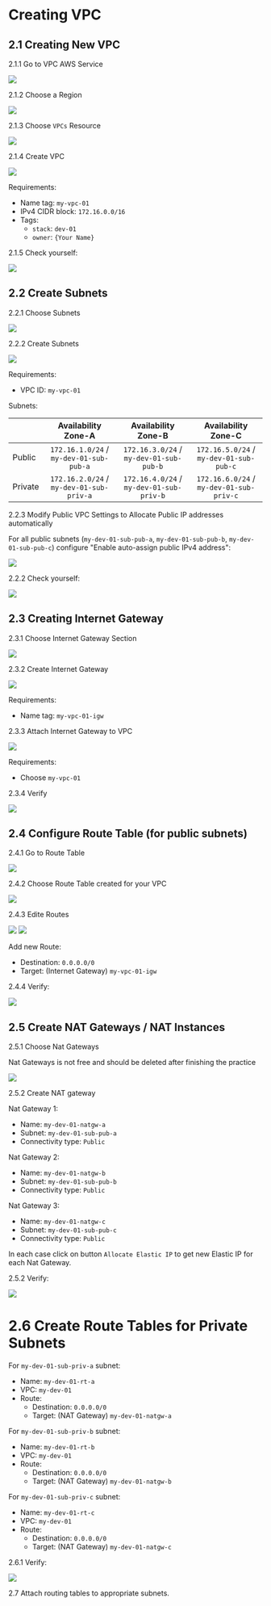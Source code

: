 # Creating VPC

## 2.1 Creating New VPC

2.1.1 Go to VPC AWS Service

![](images/aws-vpc-console.jpg)

2.1.2 Choose a Region

![](images/aws-vpc-region.jpg)

2.1.3 Choose `VPCs` Resource

![](images/aws-vpc-vpc.jpg)

2.1.4 Create VPC

![](images/aws-vpc-create.jpg)

Requirements:
- Name tag: `my-vpc-01`
- IPv4 CIDR block: `172.16.0.0/16`
- Tags:
    - `stack`: `dev-01`
    - `owner`: `{Your Name}`

2.1.5 Check yourself:

![](images/aws-vpc-created-example.jpg)


## 2.2 Create Subnets

2.2.1 Choose Subnets

![](images/aws-vpc-subnets.jpg)

2.2.2 Create Subnets

![](images/aws-vpc-subnet-create.jpg)

Requirements:
- VPC ID: `my-vpc-01`

Subnets:

|   |  Availability Zone-A |  Availability Zone-B | Availability Zone-C |
| --- | :---: | :---: | :---: |
| Public | `172.16.1.0/24` / `my-dev-01-sub-pub-a`  |  `172.16.3.0/24` / `my-dev-01-sub-pub-b` | `172.16.5.0/24` / `my-dev-01-sub-pub-c` |
| Private | `172.16.2.0/24` / `my-dev-01-sub-priv-a` | `172.16.4.0/24` / `my-dev-01-sub-priv-b` |  `172.16.6.0/24` / `my-dev-01-sub-priv-c` |

2.2.3 Modify Public VPC Settings to Allocate Public IP addresses automatically

For all public subnets (`my-dev-01-sub-pub-a`, `my-dev-01-sub-pub-b`, `my-dev-01-sub-pub-c`) configure "Enable auto-assign public IPv4 address":

![](images/aws-vpc-subnet-pubip.jpg)

2.2.2 Check yourself:

![](images/aws-vpc-subnets-created.jpg)


## 2.3 Creating Internet Gateway

2.3.1 Choose Internet Gateway Section

![](images/aws-vpc-igw.jpg)

2.3.2 Create Internet Gateway

![](images/aws-vpc-igw-create.jpg)

Requirements:
- Name tag: `my-vpc-01-igw`

2.3.3 Attach Internet Gateway to VPC

![](images/aws-vpc-igw-attach.jpg)

Requirements:
- Choose `my-vpc-01`

2.3.4 Verify 

![](images/aws-vpc-igw-created-attached.jpg)

## 2.4 Configure Route Table (for public subnets)

2.4.1 Go to Route Table

![](images/aws-vpc-rt.jpg)

2.4.2 Choose Route Table created for your VPC

![](images/aws-vpc-rt-choose.jpg)

2.4.3 Edite Routes

![](images/aws-vpc-rt-route-configure.jpg)
![](images/aws-vpc-rt-new-route.jpg)

Add new Route:
- Destination: `0.0.0.0/0`
- Target: (Internet Gateway) `my-vpc-01-igw`

2.4.4 Verify:

![](images/aws-vpc-rt-created.jpg)


## 2.5 Create NAT Gateways / NAT Instances

2.5.1 Choose Nat Gateways

Nat Gateways is not free and should be deleted after finishing the practice

![](images/aws-vpc-natgw.jpg)

2.5.2 Create NAT gateway

Nat Gateway 1: 
- Name: `my-dev-01-natgw-a`
- Subnet: `my-dev-01-sub-pub-a`
- Connectivity type: `Public`

Nat Gateway 2: 
- Name: `my-dev-01-natgw-b`
- Subnet: `my-dev-01-sub-pub-b`
- Connectivity type: `Public`

Nat Gateway 3: 
- Name: `my-dev-01-natgw-c`
- Subnet: `my-dev-01-sub-pub-c`
- Connectivity type: `Public`

In each case click on button `Allocate Elastic IP` to get new Elastic IP for each Nat Gateway.

2.5.2 Verify:

![](images/aws-vpc-natgw-created.jpg)

# 2.6 Create Route Tables for Private Subnets

For `my-dev-01-sub-priv-a` subnet:
- Name: `my-dev-01-rt-a`
- VPC: `my-dev-01`
- Route:
    - Destination: `0.0.0.0/0`
    - Target: (NAT Gateway) `my-dev-01-natgw-a`

For `my-dev-01-sub-priv-b` subnet:
- Name: `my-dev-01-rt-b`
- VPC: `my-dev-01`
- Route:
    - Destination: `0.0.0.0/0`
    - Target: (NAT Gateway) `my-dev-01-natgw-b`

For `my-dev-01-sub-priv-c` subnet:
- Name: `my-dev-01-rt-c`
- VPC: `my-dev-01`
- Route:
    - Destination: `0.0.0.0/0`
    - Target: (NAT Gateway) `my-dev-01-natgw-c`

2.6.1 Verify:

![](images/aws-vpc-route-tables-created.png)

2.7 Attach routing tables to appropriate subnets.
